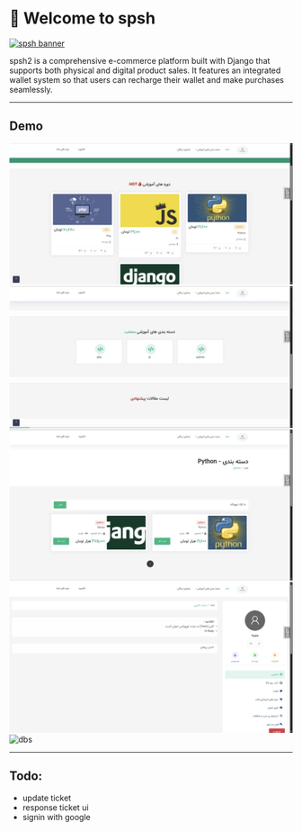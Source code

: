 # 👋 Welcome to spsh

[![spsh banner](./images/logo/logo-no-background.png)](https://opozex.com)

spsh2 is a comprehensive e-commerce platform built with Django that supports both physical and digital product sales. It features an integrated wallet system so that users can recharge their wallet and make purchases seamlessly.

---

## Demo

![home](./demo/home.jpg)
![category](./demo/category.jpg)
![filter](./demo/filters.jpg)
![dashboard](./demo/dashboard.jpg)
![dbs](./myapp_models.png)

---

## Todo:

- update ticket
- response ticket ui
- signin with google
